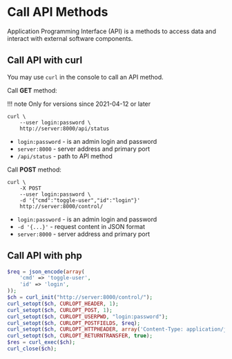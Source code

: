 # Call API Methods

Application Programming Interface (API) is a methods to access data and interact with external software components.

## Call API with curl

You may use `curl` in the console to call an API method.

Call **GET** method:

!!! note
    Only for versions since 2021-04-12 or later

```
curl \
    --user login:password \
    http://server:8000/api/status
```

- `login:password` - is an admin login and password
- `server:8000` - server address and primary port
- `/api/status` - path to API method

Call **POST** method:

```
curl \
    -X POST
    --user login:password \
    -d '{"cmd":"toggle-user","id":"login"}'
    http://server:8000/control/
```

- `login:password` - is an admin login and password
- `-d '{...}'` - request content in JSON format
- `server:8000` - server address and primary port

## Call API with php

```php
$req = json_encode(array(
    'cmd' => 'toggle-user',
    'id' => 'login',
));
$ch = curl_init("http://server:8000/control/");
curl_setopt($ch, CURLOPT_HEADER, 1);
curl_setopt($ch, CURLOPT_POST, 1);
curl_setopt($ch, CURLOPT_USERPWD, "login:password");
curl_setopt($ch, CURLOPT_POSTFIELDS, $req);
curl_setopt($ch, CURLOPT_HTTPHEADER, array('Content-Type: application/json'));
curl_setopt($ch, CURLOPT_RETURNTRANSFER, true);
$res = curl_exec($ch);
curl_close($ch);
```
